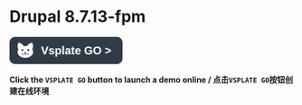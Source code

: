 # Drupal 8.7.13-fpm

<a href="https://www.vsplate.com/?docker-compose=https://github.com/vsplate/dcenvs/drupal/8.7.13-fpm"><img alt="VSPLATE GO" src="https://raw.githubusercontent.com/vsplate/images/master/vsgo_btn.png" width="200px"></a>

**Click the `VSPLATE GO` button to launch a demo online / 点击`VSPLATE GO`按钮创建在线环境**